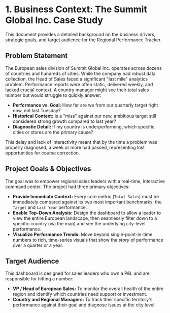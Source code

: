 # 1. Business Context: The Summit Global Inc. Case Study

This document provides a detailed background on the business drivers, strategic goals, and target audience for the Regional Performance Tracker.

## Problem Statement

The European sales division of Summit Global Inc. operates across dozens of countries and hundreds of cities. While the company had robust data collection, the Head of Sales faced a significant "last mile" analytics problem. Performance reports were often static, delivered weekly, and lacked crucial context. A country manager might see their total sales number but would struggle to quickly answer:

*   **Performance vs. Goal:** How far are we from our quarterly target right now, not last Tuesday?
*   **Historical Context:** Is a "miss" against our new, ambitious target still considered strong growth compared to last year?
*   **Diagnostic Detail:** If my country is underperforming, which specific cities or stores are the primary cause?

This delay and lack of interactivity meant that by the time a problem was properly diagnosed, a week or more had passed, representing lost opportunities for course correction.

## Project Goals & Objectives

The goal was to empower regional sales leaders with a real-time, interactive command center. The project had three primary objectives:

*   **Provide Immediate Context:** Every core metric (`Total Sales`) must be immediately compared against its two most important benchmarks: the `Target` and `Last Year` performance.
*   **Enable Top-Down Analysis:** Design the dashboard to allow a leader to view the entire European landscape, then seamlessly filter down to a specific country (via the map) and see the underlying city-level performance.
*   **Visualize Performance Trends:** Move beyond single-point-in-time numbers to rich, time-series visuals that show the *story* of performance over a quarter or a year.

## Target Audience

This dashboard is designed for sales leaders who own a P&L and are responsible for hitting a number:

*   **VP / Head of European Sales:** To monitor the overall health of the entire region and identify which countries need support or investment.
*   **Country and Regional Managers:** To track their specific territory's performance against their goal and diagnose issues at the city level.